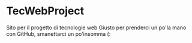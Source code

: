 # TecWebProject
Sito per il progetto di tecnologie web
Giusto per prenderci un po'la mano con GitHub, smanettarci un po'insomma (:
